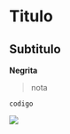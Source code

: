 # Titulo
## Subtitulo

**Negrita**

> nota
> 

```
codigo
```

![](https://i.imgur.com/3MkdHaH.png)
